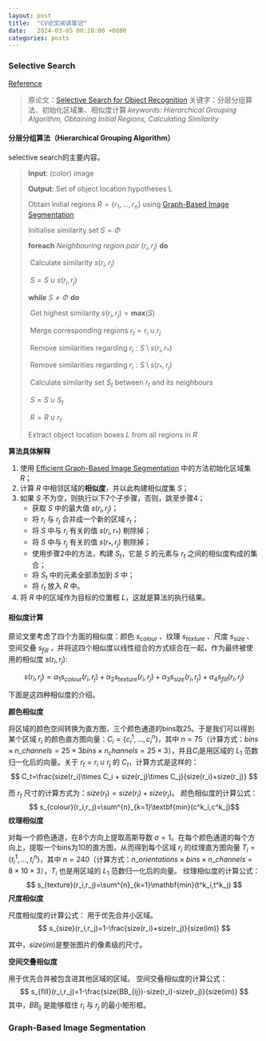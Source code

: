 ```yaml
---
layout: post
title:  "CV论文阅读笔记"
date:   2024-03-05 00:28:00 +0800
categories: posts
---
```


### Selective Search

[Reference](https://blog.csdn.net/qq_29695701/article/details/100669687)

> 原论文：[Selective Search for Object Recognition](https://disi.unitn.it/~uijlings/selectiveSearchDraft.pdf)
> 关键字：分层分组算法、初始化区域集、相似度计算
> *keywords: Hierarchical Grouping Algorithm, Obtaining Initial Regions, Calculating Similarity*

#### 分层分组算法（Hierarchical Grouping Algorithm）

selective search的主要内容。

> **Input**: (color) image
>
> **Output**: Set of object location hypotheses L
>
> Obtain initial regions $R = \{r_1, \ldots, r_n\}$ using [Graph-Based Image Segmentation](https://blog.csdn.net/guoyunfei20/article/details/78727972)
>
> Initialise similarity set $S = \Phi$
>
> **foreach** *Neighbouring region pair* $(r_i, r_j)$ **do**
>
> ​	Calculate similarity $s(r_i, r_j)$ 
>
> ​	$S = S \cup s(r_i, r_j)$
>
> **while** $S \neq \Phi$ **do**
>
> ​	Get highest similarity $s(r_i, r_j) = \mathbf{max}(S)$ 
>
> ​	Merge corresponding regions $r_t = r_i \cup r_j$
>
> ​	Remove similarities regarding $r_i : S \setminus s(r_i, r_*)$
>
> ​	Remove similarities regarding $r_i : S \setminus s(r_*, r_j)$
>
> ​	Calculate similarity set $S_t$ between $r_t$ and its neighbours
>
> ​	$S = S \cup S_t$
>
> ​	$R = R\cup r_t$
>
> Extract object location boxes $L$ from all regions in $R$
>

**算法具体解释**

1. 使用 [Efficient Graph-Based Image Segmentation](https://blog.csdn.net/guoyunfei20/article/details/78727972) 中的方法初始化区域集 $R$；
2. 计算 $R$ 中相邻区域的**相似度**，并以此构建相似度集 $S$；
3. 如果 $S$ 不为空，则执行以下7个子步骤，否则，跳至步骤4；
    - 获取 $S$ 中的最大值 $s( r_i, r_j )$；
    - 将 $r_i$ 与 $r_j$ 合并成一个新的区域 $r_t$；
    - 将 $S$ 中与 $r_i$ 有关的值 $s(r_i, r_*)$ 剔除掉；
    - 将 $S$ 中与 $r_j$ 有关的值 $s(r_*, r_j)$ 剔除掉；
    - 使用步骤2中的方法，构建 $S_t$，它是 $S$ 的元素与 $r_t$ 之间的相似度构成的集合；
    - 将 $S_t$ 中的元素全部添加到 $S$ 中；
    - 将 $r_t$ 放入 $R$ 中。
4. 将 $R$ 中的区域作为目标的位置框 $L$，这就是算法的执行结果。

#### 相似度计算

原论文里考虑了四个方面的相似度：颜色 $s_{colour}$ 、纹理 $s_{texture}$ 、尺度  $s_{size}$ 、空间交叠 $s_{fill}$ ，并将这四个相似度以线性组合的方式综合在一起，作为最终被使用的相似度 $s(r_i,r_j)$:

$$
s(r_i,r_j)=\alpha_1 s_{colour}(r_i,r_j) + \alpha_2 s_{texture}(r_i,r_j) + \alpha_3 s_{size}(r_i,r_j) + \alpha_4 s_{fill}(r_i,r_j)
$$


下面是这四种相似度的介绍。

**颜色相似度**

将区域的颜色空间转换为直方图，三个颜色通道的bins取25。于是我们可以得到某个区域 $r_i$ 的颜色直方图向量：$C_i=\{c^1_i,...,c^n_i\}$，其中 $n=75$（计算方式：$bins\times n\_channels=25\times3bins×n_channels=25×3$），并且$C_i$是用区域的 $L_1$ 范数归一化后的向量。关于 $r_t = r_i \cup r_j$ 的 $C_t$，计算方式是这样的：
$$
C_t=\frac{size(r_i)\times C_i + size(r_j)\times C_j}{size(r_i)+size(r_j)}
$$

而 $r_t$ 尺寸的计算方式为：$size(r_t)=size(r_i)+size(r_j)$。
颜色相似度的计算公式：
$$
s_{colour}(r_i,r_j)=\sum^{n}_{k=1}\textbf{min}(c^k_i,c^k_j)​
$$
**纹理相似度**

对每一个颜色通道，在8个方向上提取高斯导数 $\sigma=1$。在每个颜色通道的每个方向上，提取一个bins为10的直方图，从而得到每个区域 $r_i$ 的纹理直方图向量 $T_i=\{t^1_i,...,t^n_i\}$，其中 $n=240$（计算方式：$n\_orientations\times bins\times n\_channels=8\times10\times3$），$T_i$ 也是用区域的 $L_1$ 范数归一化后的向量。
纹理相似度的计算公式：
$$
s_{texture}(r_i,r_j)=\sum^{n}_{k=1}\mathbf{min}(t^k_i,t^k_j)
$$
**尺度相似度**

尺度相似度的计算公式：
用于优先合并小区域。
$$
s_{size}(r_i,r_j)=1-\frac{size(r_i)+size(r_j)}{size(im)}
$$


其中，$size(im)$是整张图片的像素级的尺寸。

**空间交叠相似度**

用于优先合并被包含进其他区域的区域。
空间交叠相似度的计算公式：
$$
s_{fill}(r_i,r_j)=1-\frac{size(BB_{ij})-size(r_i)-size(r_j)}{size(im)}
$$
其中，$BB_{ij}$  是能够框住 $r_i$ 与 $r_j$ 的最小矩形框。

### Graph-Based Image Segmentation